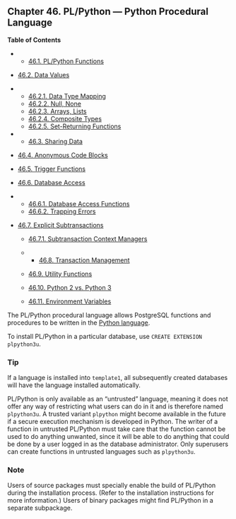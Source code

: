 ## Chapter 46. PL/Python — Python Procedural Language

**Table of Contents**

  * *   [46.1. PL/Python Functions](plpython-funcs)
  * [46.2. Data Values](plpython-data)

    

  * *   [46.2.1. Data Type Mapping](plpython-data#PLPYTHON-DATA-TYPE-MAPPING)
    * [46.2.2. Null, None](plpython-data#PLPYTHON-DATA-NULL)
    * [46.2.3. Arrays, Lists](plpython-data#PLPYTHON-ARRAYS)
    * [46.2.4. Composite Types](plpython-data#PLPYTHON-DATA-COMPOSITE-TYPES)
    * [46.2.5. Set-Returning Functions](plpython-data#PLPYTHON-DATA-SET-RETURNING-FUNCS)

  * *   [46.3. Sharing Data](plpython-sharing)
  * [46.4. Anonymous Code Blocks](plpython-do)
  * [46.5. Trigger Functions](plpython-trigger)
  * [46.6. Database Access](plpython-database)

    

  * *   [46.6.1. Database Access Functions](plpython-database#PLPYTHON-DATABASE-ACCESS-FUNCS)
    * [46.6.2. Trapping Errors](plpython-database#PLPYTHON-TRAPPING)

* [46.7. Explicit Subtransactions](plpython-subtransaction)

  * [46.7.1. Subtransaction Context Managers](plpython-subtransaction#PLPYTHON-SUBTRANSACTION-CONTEXT-MANAGERS)

  * *   [46.8. Transaction Management](plpython-transactions)
  * [46.9. Utility Functions](plpython-util)
  * [46.10. Python 2 vs. Python 3](plpython-python23)
  * [46.11. Environment Variables](plpython-envar)

The PL/Python procedural language allows PostgreSQL functions and procedures to be written in the [Python language](https://www.python.org).

To install PL/Python in a particular database, use `CREATE EXTENSION plpython3u`.

### Tip

If a language is installed into `template1`, all subsequently created databases will have the language installed automatically.

PL/Python is only available as an “untrusted” language, meaning it does not offer any way of restricting what users can do in it and is therefore named `plpython3u`. A trusted variant `plpython` might become available in the future if a secure execution mechanism is developed in Python. The writer of a function in untrusted PL/Python must take care that the function cannot be used to do anything unwanted, since it will be able to do anything that could be done by a user logged in as the database administrator. Only superusers can create functions in untrusted languages such as `plpython3u`.

### Note

Users of source packages must specially enable the build of PL/Python during the installation process. (Refer to the installation instructions for more information.) Users of binary packages might find PL/Python in a separate subpackage.